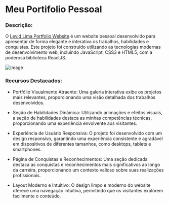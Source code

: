 # Meu Portifolio Pessoal

### Descrição:
O [Levid Lima Portfolio Website](https://levidlimawebportfolio.vercel.app/) é um website pessoal desenvolvido para apresentar de forma elegante e interativa os trabalhos, habilidades e conquistas. Este projeto foi construído utilizando as tecnologias modernas de desenvolvimento web, incluindo JavaScript, CSS3 e HTML5, com a poderosa biblioteca ReactJS.

![image](https://github.com/DEVLevid/my-portfolio/assets/120687641/89c2dcd9-2afc-43c0-8b31-18e189bfb80d)

### Recursos Destacados:

- Portfólio Visualmente Atraente: Uma galeria interativa exibe os projetos mais relevantes, proporcionando uma visão detalhada dos trabalhos desenvolvidos.

- Seção de Habilidades Dinâmica: Utilizando animações e efeitos visuais, a seção de habilidades destaca as minhas competências técnicas, proporcionando uma experiência envolvente aos visitantes.

- Experiência de Usuário Responsiva: O projeto foi desenvolvido com um design responsivo, garantindo uma experiência consistente e agradável em dispositivos de diferentes tamanhos, como desktops, tablets e smartphones.

- Página de Conquistas e Reconhecimentos: Uma seção dedicada destaca as conquistas e reconhecimentos mais significativos ao longo da carreira, proporcionando um contexto valioso sobre suas realizações profissionais.

- Layout Moderno e Intuitivo: O design limpo e moderno do website oferece uma navegação intuitiva, permitindo que os visitantes explorem facilmente o conteúdo.
